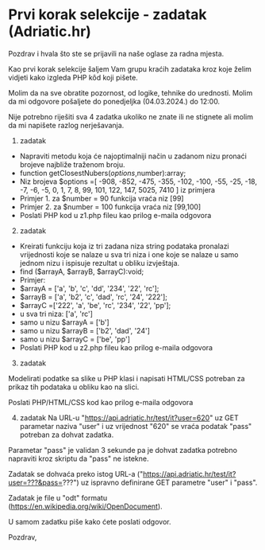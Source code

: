 
# Prvi korak selekcije - zadatak (Adriatic.hr)

Pozdrav i hvala što ste se prijavili na naše oglase za radna mjesta.


Kao prvi korak selekcije šaljem Vam grupu kraćih zadataka kroz koje želim vidjeti kako izgleda PHP kȏd koji pišete.

Molim da na sve obratite pozornost, od logike, tehnike do urednosti.
Molim da mi odgovore pošaljete do ponedjeljka (04.03.2024.) do 12:00.

Nije potrebno riješiti sva 4 zadatka ukoliko ne znate ili ne stignete ali molim da mi napišete razlog nerješavanja.

1. zadatak

* Napraviti metodu koja će najoptimalniji način u zadanom nizu pronaći brojeve najbliže traženom broju.
* function getClosestNubers($options,$number):array;
* Niz brojeva $options =[ -908, -852, -475, -355, -102, -100, -55, -25, -18, -7, -6, -5, 0, 1, 7, 8, 99, 101, 122, 147, 5025, 7410 ] iz primjera
* Primjer 1. za $number = 90 funkcija vraća niz [99]
* Primjer 2. za $number = 100 funkcija vraća niz [99,100]
* Poslati PHP kod u z1.php fileu kao prilog e-maila odgovora

2. zadatak

* Kreirati funkciju koja iz tri zadana niza string podataka pronalazi vrijednosti koje se nalaze u sva tri niza i one koje se nalaze u samo jednom nizu i ispisuje rezultat u obliku izvještaja.
* find ($arrayA, $arrayB, $arrayC):void;
* Primjer:
* $arrayA = ['a', 'b', 'c', 'dd', '234', '22', 'rc'];
* $arrayB = ['a', 'b2', 'c', 'dad', 'rc', '24', '222'];
* $arrayC =['222', 'a', 'be', 'rc', '234', '22', 'pp'];
* u sva tri niza: ['a', 'rc']
* samo u nizu $arrayA = ['b']
* samo u nizu $arrayB = ['b2', 'dad', '24']
* samo u nizu $arrayC = ['be', 'pp']
* Poslati PHP kod u z2.php fileu kao prilog e-maila odgovora

3. zadatak

Modelirati podatke sa slike u PHP klasi i napisati HTML/CSS potreban za prikaz tih podataka u obliku kao na slici.


Poslati PHP/HTML/CSS kod kao prilog e-maila odgovora


4. zadatak
Na URL-u "https://api.adriatic.hr/test/it?user=620" uz GET parametar naziva "user" i uz vrijednost "620" se vraća podatak "pass" potreban za dohvat zadatka.

Parametar "pass" je validan 3 sekunde pa je dohvat zadatka potrebno napraviti kroz skriptu da "pass" ne istekne.

Zadatak se dohvaća preko istog URL-a ("https://api.adriatic.hr/test/it?user=???&pass=???") uz ispravno definirane GET parametre "user" i "pass".

Zadatak je file u "odt" formatu (https://en.wikipedia.org/wiki/OpenDocument).


U samom zadatku piše kako ćete poslati odgovor.

Pozdrav,

